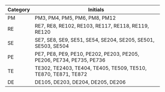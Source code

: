 | Category  |  Initials |
| ------------ | ------------ |
| PM  | PM3, PM4, PM5, PM6, PM8, PM12  |
| RE  | RE7, RE8, RE102, RE103, RE117, RE118, RE119, RE120  |
| SE  | SE7, SE8, SE9, SE51, SE54, SE204, SE205, SE501, SE503, SE504  |
| PE  | PE7, PE8, PE9, PE10, PE202, PE203, PE205, PE206, PE734, PE735, PE736  |
| TE  | TE302, TE2403, TE404, TE405, TE509, TE510, TE870, TE871, TE872  |
| DE  | DE105, DE203, DE204, DE205, DE206  |
